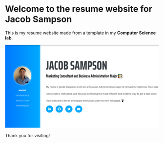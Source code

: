 
# Welcome to the resume website for Jacob Sampson

This is my resume website made from a template in my **Computer Science lab**.

![Here is a screenshot of the landing page on the website.](img/Capture.PNG)

Thank you for visiting!
